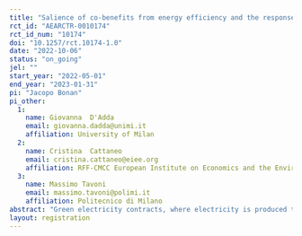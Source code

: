 ```yaml
---
title: "Salience of co-benefits from energy efficiency and the response to energy conservation nudges"
rct_id: "AEARCTR-0010174"
rct_id_num: "10174"
doi: "10.1257/rct.10174-1.0"
date: "2022-10-06"
status: "on_going"
jel: ""
start_year: "2022-05-01"
end_year: "2023-01-31"
pi: "Jacopo Bonan"
pi_other:
  1:
    name: Giovanna  D'Adda
    email: giovanna.dadda@unimi.it
    affiliation: University of Milan
  2:
    name: Cristina  Cattaneo
    email: cristina.cattaneo@eiee.org
    affiliation: RFF-CMCC European Institute on Economics and the Environment (EIEE)
  3:
    name: Massimo Tavoni
    email: massimo.tavoni@polimi.it
    affiliation: Politecnico di Milano
abstract: "Green electricity contracts, where electricity is produced through renewable sources or where emissions are compensated, are becoming widespread. Utilities often offer this type of contract as a default for new customers. However, customers are not always fully aware of this characteristic. We aim to investigate whether disclosing or recalling customers the green component of their contract has a rebound effect on their electricity usage. Customers may react to such information by increasing consumption levels, as the moral cost of consuming a resource that produces little negative environmental externalities may drop. We also investigate a way to counteract a possible boomerang effect. In particular, we leverage the salience of the current energy crisis and the importance of energy transition. For the sample of customers with non-green contracts, we instead investigate how leveraging salient topics contribute to increasing energy conservation. We collaborate with an Italian utility which adopted a social information program for electricity. We randomly modify the contents of the Home Energy Report that customers regularly receive, adding a treatment that discloses the benefits of green energy and /or a treatment that emphasizes the importance of energy independence and the ecologic transition."
layout: registration
---
```


